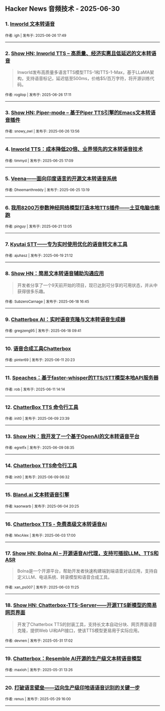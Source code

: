 ## Hacker News 音频技术 - 2025-06-30


### 1. [Inworld 文本转语音](https://news.ycombinator.com/item?id=44389636)

<sub>作者: igh | 发布于: 2025-06-26 17:49</sub>

---

### 2. [Show HN: Inworld TTS – 高质量、经济实惠且低延迟的文本转语音](https://news.ycombinator.com/item?id=44389265)
> Inworld发布高质量多语言TTS模型TTS-1和TTS-1-Max，基于LLaMA架构，支持语音标记，延迟低至500ms，价格$5/百万字符，将开源训练代码。

<sub>作者: rogilop | 发布于: 2025-06-26 17:11</sub>

---

### 3. [Show HN: Piper-mode – 基于Piper TTS引擎的Emacs文本转语音插件](https://news.ycombinator.com/item?id=44387470)

<sub>作者: snowy_owl | 发布于: 2025-06-26 13:56</sub>

---

### 4. [Inworld TTS：成本降低20倍、业界领先的文本转语音技术](https://news.ycombinator.com/item?id=44379611)

<sub>作者: timmyd | 发布于: 2025-06-25 17:09</sub>

---

### 5. [Veena——面向印度语言的开源文本转语音系统](https://news.ycombinator.com/item?id=44377008)

<sub>作者: Dheemanthreddy | 发布于: 2025-06-25 13:19</sub>

---

### 6. [我用8200万参数神经网络模型打造本地TTS插件——土豆电脑也能跑](https://news.ycombinator.com/item?id=44337290)

<sub>作者: pinguy | 发布于: 2025-06-21 13:05</sub>

---

### 7. [Kyutai STT——专为实时使用优化的语音转文本工具](https://news.ycombinator.com/item?id=44322576)

<sub>作者: ajuhasz | 发布于: 2025-06-19 21:12</sub>

---

### 8. [Show HN：简易文本转语音辅助沟通应用](https://news.ycombinator.com/item?id=44311410)
> 开发者分享了一个9天前开始的项目，现已达到可分享的可用状态，并从中获得很多乐趣。

<sub>作者: SubzeroCarnage | 发布于: 2025-06-18 16:45</sub>

---

### 9. [Chatterbox AI：实时语音克隆与文本转语音生成器](https://news.ycombinator.com/item?id=44308242)

<sub>作者: gregzeng95 | 发布于: 2025-06-18 09:41</sub>

---

### 10. [语音合成工具Chatterbox](https://news.ycombinator.com/item?id=44251411)

<sub>作者: pinter69 | 发布于: 2025-06-11 20:23</sub>

---

### 11. [Speaches：基于faster-whisper的TTS/STT模型本地API服务器](https://news.ycombinator.com/item?id=44247868)

<sub>作者: rob | 发布于: 2025-06-11 14:14</sub>

---

### 12. [ChatterBox TTS 命令行工具](https://news.ycombinator.com/item?id=44230867)

<sub>作者: init0 | 发布于: 2025-06-09 23:39</sub>

---

### 13. [Show HN：我开发了一个基于OpenAI的文本转语音平台](https://news.ycombinator.com/item?id=44222477)

<sub>作者: egretfx | 发布于: 2025-06-09 08:35</sub>

---

### 14. [Chatterbox TTS命令行工具](https://news.ycombinator.com/item?id=44221910)

<sub>作者: init0 | 发布于: 2025-06-09 06:32</sub>

---

### 15. [Bland.ai 文本转语音引擎](https://news.ycombinator.com/item?id=44185088)

<sub>作者: kaonwarb | 发布于: 2025-06-04 20:25</sub>

---

### 16. [Chatterbox TTS - 免费高级文本转语音AI](https://news.ycombinator.com/item?id=44172134)

<sub>作者: MxcAlex | 发布于: 2025-06-03 17:00</sub>

---

### 17. [Show HN: Bolna AI – 开源语音AI代理，支持可插拔LLM、TTS和ASR](https://news.ycombinator.com/item?id=44168791)
> Bolna是一个开源平台，帮助开发者快速构建端到端语音对话应用，支持自定义LLM、电话系统、转录模型和语音合成工具。

<sub>作者: xan_ps007 | 发布于: 2025-06-03 11:25</sub>

---

### 18. [Show HN: Chatterbox-TTS-Server——开源TTS新模型的简易网页界面](https://news.ycombinator.com/item?id=44145564)
> 开发了Chatterbox TTS的封装工具，支持长文本自动分块、网页界面语音克隆，提供Web UI和API接口，使该TTS模型更易用于实际应用。

<sub>作者: devnen | 发布于: 2025-05-31 17:02</sub>

---

### 19. [Chatterbox：Resemble AI开源的生产级文本转语音模型](https://news.ycombinator.com/item?id=44144155)

<sub>作者: maxloh | 发布于: 2025-05-31 13:26</sub>

---

### 20. [打破语言壁垒——迈向生产级印地语语音识别的关键一步](https://news.ycombinator.com/item?id=44127360)

<sub>作者: renus | 发布于: 2025-05-29 16:00</sub>

---
